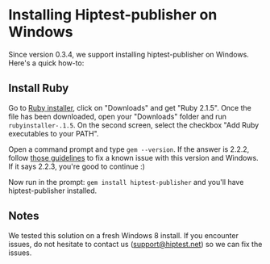 Installing Hiptest-publisher on Windows
=======================================

Since version 0.3.4, we support installing hiptest-publisher on Windows. Here's a quick how-to:

Install Ruby
------------

Go to [Ruby installer](http://rubyinstaller.org/), click on "Downloads" and get "Ruby 2.1.5". Once the file has been downloaded, open your "Downloads" folder and run ``rubyinstaller-.1.5``. On the second screen, select the checkbox "Add Ruby executables to your PATH".

Open a command prompt and type ``gem --version``. If the answer is 2.2.2, follow [those guidelines](https://gist.github.com/luislavena/f064211759ee0f806c88#installing-using-update-packages-new) to fix a known issue with this version and Windows. If it says 2.2.3, you're good to continue :)

Now run in the prompt: ``gem install hiptest-publisher`` and you'll have hiptest-publisher installed.

Notes
-----

We tested this solution on a fresh Windows 8 install. If you encounter issues, do not hesitate to contact us (support@hiptest.net) so we can fix the issues.
